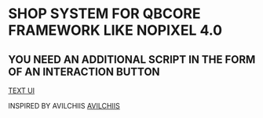 # SHOP SYSTEM FOR QBCORE FRAMEWORK LIKE NOPIXEL 4.0

## YOU NEED AN ADDITIONAL SCRIPT IN THE FORM OF AN INTERACTION BUTTON

[TEXT UI](https://github.com/ExterCore/exter-textui)

INSPIRED BY AVILCHIIS
[AVILCHIIS](https://github.com/avilchiis/av_shops)
